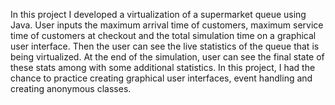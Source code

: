 
In this project I developed a virtualization of a supermarket queue using Java. User inputs the maximum arrival time of customers, maximum service time of customers at checkout and the total simulation time on a graphical user interface. Then the user can see the live statistics of the queue that is being virtualized. At the end of the simulation, user can see the final state of these stats among with some additional statistics. In this project, I had the chance to practice creating graphical user interfaces, event handling and creating anonymous classes.

